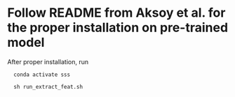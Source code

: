 # Follow README from Aksoy et al. for the proper installation on pre-trained model

After proper installation, run
```
  conda activate sss

  sh run_extract_feat.sh
```
